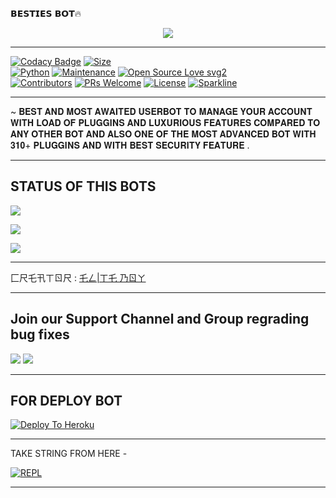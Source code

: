 𝗕𝗘𝗦𝗧𝗜𝗘𝗦 𝗕𝗢𝗧🔥



<p align="center">

<img src="https://telegra.ph/file/74686cebff547b3cd20da.jpg">

-------------------------------------------------

[![Codacy Badge](https://api.codacy.com/project/badge/Grade/f7c51539e67b483bb8d7749acca51d3a)](https://app.codacy.com/gh/TEAM-ELITES-OP/ELITES-BOT?utm_source=github.com&utm_medium=referral&utm_content=TEAM-ELITES-OP/ELITES-BOT&utm_campaign=Badge_Grade_Settings)
[![Size](https://img.shields.io/github/repo-size/sameerpanthi/SAVAGE-2.0-BOT?style=flat-square&color=green)](https://github.com/TEAM-ELITES-OP/ELITES-BOT/)   
[![Python](https://img.shields.io/badge/Python-v3.9-blue)](https://www.python.org/)
[![Maintenance](https://img.shields.io/badge/Maintained%3F-yes-green.svg)](https://github.com/TEAM-ELITES-OP/ELITES-BOT/graphs/commit-activity)
[![Open Source Love svg2](https://badges.frapsoft.com/os/v2/open-source.svg?v=103)](https://github.com/TEAM-ELITES-OP/ELITES-BOT)   
[![Contributors](https://img.shields.io/github/contributors/TEAM-ELITES-OP/ELITES-BOT?style=flat-square&color=green)](https://github.com/TEAM-ELITES-OP/ELITES-BOT/graphs/contributors)
[![PRs Welcome](https://img.shields.io/badge/PRs-welcome-brightgreen.svg?style=flat-square)](https://makeapullrequest.com)
[![License](https://img.shields.io/badge/License-AGPL-blue)](https://github.com/TEAM-ELITES-OP/ELITES-BOT/blob/main/LICENSE)
[![Sparkline](https://stars.medv.io/Teamultroid/Ultroid.svg)](https://stars.medv.io/TEAM-ELITES-OP/ELITES-BOT)

-------------------------------------------------

~ 𝐁𝐄𝐒𝐓 𝐀𝐍𝐃 𝐌𝐎𝐒𝐓 𝐀𝐖𝐀𝐈𝐓𝐄𝐃 𝐔𝐒𝐄𝐑𝐁𝐎𝐓 𝐓𝐎 𝐌𝐀𝐍𝐀𝐆𝐄 𝐘𝐎𝐔𝐑 𝐀𝐂𝐂𝐎𝐔𝐍𝐓 𝐖𝐈𝐓𝐇 𝐋𝐎𝐀𝐃 𝐎𝐅 𝐏𝐋𝐔𝐆𝐆𝐈𝐍𝐒 𝐀𝐍𝐃 𝐋𝐔𝐗𝐔𝐑𝐈𝐎𝐔𝐒 𝐅𝐄𝐀𝐓𝐔𝐑𝐄𝐒 𝐂𝐎𝐌𝐏𝐀𝐑𝐄𝐃 𝐓𝐎 𝐀𝐍𝐘 𝐎𝐓𝐇𝐄𝐑 𝐁𝐎𝐓 𝐀𝐍𝐃 𝐀𝐋𝐒𝐎 𝐎𝐍𝐄 𝐎𝐅 𝐓𝐇𝐄 𝐌𝐎𝐒𝐓 𝐀𝐃𝐕𝐀𝐍𝐂𝐄𝐃 𝐁𝐎𝐓 𝐖𝐈𝐓𝐇 𝟑𝟏𝟎+ 𝐏𝐋𝐔𝐆𝐆𝐈𝐍𝐒 𝐀𝐍𝐃 𝐖𝐈𝐓𝐇 𝐁𝐄𝐒𝐓 𝐒𝐄𝐂𝐔𝐑𝐈𝐓𝐘 𝐅𝐄𝐀𝐓𝐔𝐑𝐄 .

-------------------------------------------------


## STATUS OF THIS BOTS 
<p align="left"><a href="https://github.com/TEAM-ELITES-OP/ELITES-BOT/network/members"><img src="https://img.shields.io/github/forks/TEAM-ELITES-OP/ELITES-BOT?label=Forks&logoColor=Black&style=social"></a><p align="left"><a href="https://github.com/TEAM-ELITES-OP/ELITES-BOT/stargazers"><img src="https://img.shields.io/github/stars/TEAM-ELITES-OP/ELITES-BOT?logoColor=Blue&style=social"></a><p align="left"><a href="https://github.com/TEAM-ELITES-OP/ELITES-BOT"></a><p align="left"><a href="https://github.com/TEAM-ELITES-OP/ELITES-BOT?"><img src="https://img.shields.io/github/last-commit/TEAM-ELITES-OP/ELITES-BOT?style=plastic"></a>


-------------------------------------------------

匚尺乇卂ㄒㄖ尺 : [乇ㄥ|ㄒ乇 乃ㄖㄚ](https://t.me/ELITEBOY_OFFICIAL)              

-------------------------------------------------

## Join our Support Channel and Group regrading bug fixes

<a href="t.me/ELITE_BOT_OFFICIAL"><img src="https://img.shields.io/badge/Join-SUPPORT%20CHANNEL-red.svg?logo=Telegram"></a>
<a href="t.me/ELITES_USERBOT"><img src="https://img.shields.io/badge/Join-SUPPORT%20GROUP-red.svg?logo=Telegram"></a>

-------------------------------------------------

## FOR DEPLOY BOT 


[![Deploy To Heroku](https://www.herokucdn.com/deploy/button.svg)](https://heroku.com/deploy?template=https://github.com/TEAM-ELITES-OP/BESTIES-BOT)

------------------------------------------------

TAKE STRING FROM HERE -

[![REPL](https://repl.it/badge/github/spandey112/SensibleUserbot)]()
    
-------------------------------------------------


